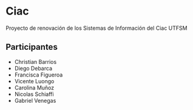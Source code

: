 # Ciac
Proyecto de renovación de los Sistemas de Información del Ciac UTFSM

## Participantes
* Christian Barrios
* Diego Debarca
* Francisca Figueroa
* Vicente Luongo
* Carolina Muñoz
* Nicolas Schiaffi
* Gabriel Venegas
